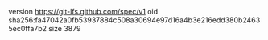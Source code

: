 version https://git-lfs.github.com/spec/v1
oid sha256:fa47042a0fb53937884c508a30694e97d16a4b3e216edd380b24635ec0ffa7b2
size 3879
